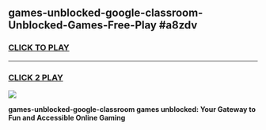 
## games-unblocked-google-classroom-Unblocked-Games-Free-Play #a8zdv
<h3>
<a href="https://us.freeplayer.one?title=games-unblocked-google-classroom&ref=9M">CLICK TO PLAY</a></h3>
<hr>

<h3>
<a href="https://us.freeplayer.one?title=games-unblocked-google-classroom&ref=9M">CLICK 2 PLAY</a>
  
</h3>

<a href="https://us.freeplayer.one?title=games-unblocked-google-classroom&ref=9M"><img src="https://clearcache.store/games.png"></a>


**games-unblocked-google-classroom games unblocked: Your Gateway to Fun and Accessible Online Gaming**
